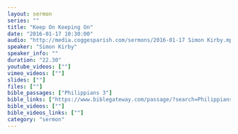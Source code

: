 ```yaml
---
layout: sermon
series: ""
title: "Keep On Keeping On"
date: "2016-01-17 10:30:00"
audio: "http://media.coggesparish.com/sermons/2016-01-17 Simon Kirby.mp3"
speaker: "Simon Kirby"
speaker_info: ""
duration: "22.30"
youtube_videos: [""]
vimeo_videos: [""]
slides: [""]
files: [""]
bible_passages: ["Philippians 3"]
bible_links: ["https://www.biblegateway.com/passage/?search=Philippians%203"]
bible_videos: [""]
bible_videos_links: [""]
category: "sermon"
---
```

